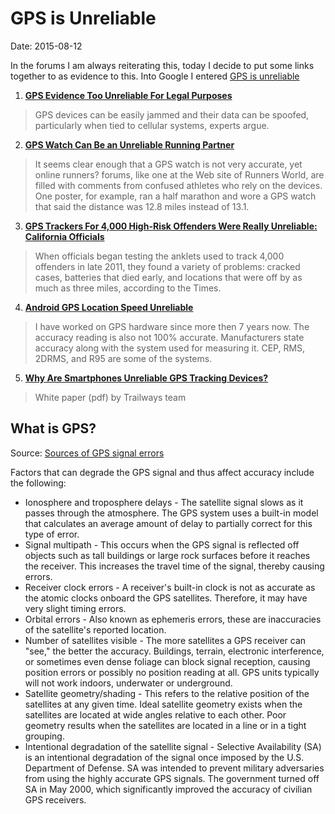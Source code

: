 # GPS is Unreliable #
Date: 2015-08-12

In the forums I am always reiterating this, today I decide to put some links together to as evidence to this. Into Google I entered [GPS is unreliable](https://www.google.com/search?q=GPS+is+unreliable)

1. **[GPS Evidence Too Unreliable For Legal Purposes](http://www.informationweek.com/location-services/gps-evidence-too-unreliable-for-legal-purposes/d/d-id/1079120?)**
> GPS devices can be easily jammed and their data can be spoofed, particularly when tied to cellular systems, experts argue.

2. **[GPS Watch Can Be an Unreliable Running Partner](http://www.nytimes.com/2011/12/20/health/nutrition/gps-watches-may-not-track-runs-accurately.html?pagewanted=all&_r=0)**
> It seems clear enough that a GPS watch is not very accurate, yet online runners? forums, like one at the Web site of Runners World, are filled with comments from confused athletes who rely on the devices. One poster, for example, ran a half marathon and wore a GPS watch that said the distance was 12.8 miles instead of 13.1.  

3. **[GPS Trackers For 4,000 High-Risk Offenders Were Really Unreliable: California Officials](http://www.businessinsider.com.au/gps-tracking-flaws-california-criminals-2013-4)**
> When officials began testing the anklets used to track 4,000 offenders in late 2011, they found a variety of problems: cracked cases, batteries that died early, and locations that were off by as much as three miles, according to the Times.

4. **[Android GPS Location Speed Unreliable](http://stackoverflow.com/questions/11685842/android-gps-location-speed-unreliable)**
> I have worked on GPS hardware since more then 7 years now. The accuracy reading is also not 100% accurate. Manufacturers state accuracy along with the system used for measuring it. CEP, RMS, 2DRMS, and R95 are some of the systems.

5. **[Why Are Smartphones Unreliable GPS Tracking Devices?](http://www.teamtrailways.com/why-are-smartphones-unreliable-gps-tracking-devices/)**
> White paper (pdf) by Trailways team

## What is GPS? ##
Source: [Sources of GPS signal errors](http://www8.garmin.com/aboutGPS/)

Factors that can degrade the GPS signal and thus affect accuracy include the following:

* Ionosphere and troposphere delays - The satellite signal slows as it passes through the atmosphere. The GPS system uses a built-in model that calculates an average amount of delay to partially correct for this type of error.
* Signal multipath - This occurs when the GPS signal is reflected off objects such as tall buildings or large rock surfaces before it reaches the receiver. This increases the travel time of the signal, thereby causing errors.
* Receiver clock errors - A receiver's built-in clock is not as accurate as the atomic clocks onboard the GPS satellites. Therefore, it may have very slight timing errors.
* Orbital errors - Also known as ephemeris errors, these are inaccuracies of the satellite's reported location.
* Number of satellites visible - The more satellites a GPS receiver can "see," the better the accuracy. Buildings, terrain, electronic interference, or sometimes even dense foliage can block signal reception, causing position errors or possibly no position reading at all. GPS units typically will not work indoors, underwater or underground.
* Satellite geometry/shading - This refers to the relative position of the satellites at any given time. Ideal satellite geometry exists when the satellites are located at wide angles relative to each other. Poor geometry results when the satellites are located in a line or in a tight grouping.
* Intentional degradation of the satellite signal - Selective Availability (SA) is an intentional degradation of the signal once imposed by the U.S. Department of Defense. SA was intended to prevent military adversaries from using the highly accurate GPS signals. The government turned off SA in May 2000, which significantly improved the accuracy of civilian GPS receivers.

